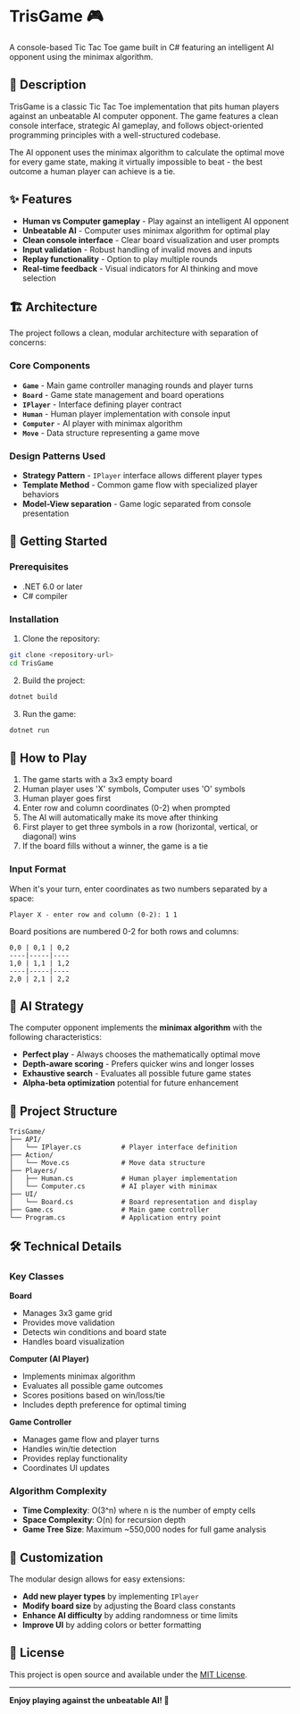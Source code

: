 # TrisGame 🎮

A console-based Tic Tac Toe game built in C# featuring an intelligent AI opponent using the minimax algorithm.

## 📝 Description

TrisGame is a classic Tic Tac Toe implementation that pits human players against an unbeatable AI computer opponent. The game features a clean console interface, strategic AI gameplay, and follows object-oriented programming principles with a well-structured codebase.

The AI opponent uses the minimax algorithm to calculate the optimal move for every game state, making it virtually impossible to beat - the best outcome a human player can achieve is a tie.

## ✨ Features

- **Human vs Computer gameplay** - Play against an intelligent AI opponent
- **Unbeatable AI** - Computer uses minimax algorithm for optimal play
- **Clean console interface** - Clear board visualization and user prompts
- **Input validation** - Robust handling of invalid moves and inputs
- **Replay functionality** - Option to play multiple rounds
- **Real-time feedback** - Visual indicators for AI thinking and move selection

## 🏗️ Architecture

The project follows a clean, modular architecture with separation of concerns:

### Core Components

- **`Game`** - Main game controller managing rounds and player turns
- **`Board`** - Game state management and board operations
- **`IPlayer`** - Interface defining player contract
- **`Human`** - Human player implementation with console input
- **`Computer`** - AI player with minimax algorithm
- **`Move`** - Data structure representing a game move

### Design Patterns Used

- **Strategy Pattern** - `IPlayer` interface allows different player types
- **Template Method** - Common game flow with specialized player behaviors
- **Model-View separation** - Game logic separated from console presentation

## 🚀 Getting Started

### Prerequisites

- .NET 6.0 or later
- C# compiler

### Installation

1. Clone the repository:
```bash
git clone <repository-url>
cd TrisGame
```

2. Build the project:
```bash
dotnet build
```

3. Run the game:
```bash
dotnet run
```

## 🎯 How to Play

1. The game starts with a 3x3 empty board
2. Human player uses 'X' symbols, Computer uses 'O' symbols
3. Human player goes first
4. Enter row and column coordinates (0-2) when prompted
5. The AI will automatically make its move after thinking
6. First player to get three symbols in a row (horizontal, vertical, or diagonal) wins
7. If the board fills without a winner, the game is a tie

### Input Format

When it's your turn, enter coordinates as two numbers separated by a space:
```
Player X - enter row and column (0-2): 1 1
```

Board positions are numbered 0-2 for both rows and columns:
```
0,0 | 0,1 | 0,2
----|-----|----
1,0 | 1,1 | 1,2
----|-----|----
2,0 | 2,1 | 2,2
```

## 🤖 AI Strategy

The computer opponent implements the **minimax algorithm** with the following characteristics:

- **Perfect play** - Always chooses the mathematically optimal move
- **Depth-aware scoring** - Prefers quicker wins and longer losses
- **Exhaustive search** - Evaluates all possible future game states
- **Alpha-beta optimization** potential for future enhancement

## 📁 Project Structure

```
TrisGame/
├── API/
│   └── IPlayer.cs          # Player interface definition
├── Action/
│   └── Move.cs             # Move data structure
├── Players/
│   ├── Human.cs            # Human player implementation
│   └── Computer.cs         # AI player with minimax
├── UI/
│   └── Board.cs            # Board representation and display
├── Game.cs                 # Main game controller
└── Program.cs              # Application entry point
```

## 🛠️ Technical Details

### Key Classes

**Board**
- Manages 3x3 game grid
- Provides move validation
- Detects win conditions and board state
- Handles board visualization

**Computer (AI Player)**
- Implements minimax algorithm
- Evaluates all possible game outcomes
- Scores positions based on win/loss/tie
- Includes depth preference for optimal timing

**Game Controller**
- Manages game flow and player turns
- Handles win/tie detection
- Provides replay functionality
- Coordinates UI updates

### Algorithm Complexity

- **Time Complexity**: O(3^n) where n is the number of empty cells
- **Space Complexity**: O(n) for recursion depth
- **Game Tree Size**: Maximum ~550,000 nodes for full game analysis

## 🔧 Customization

The modular design allows for easy extensions:

- **Add new player types** by implementing `IPlayer`
- **Modify board size** by adjusting the Board class constants
- **Enhance AI difficulty** by adding randomness or time limits
- **Improve UI** by adding colors or better formatting

## 📄 License

This project is open source and available under the [MIT License](LICENSE).

---

**Enjoy playing against the unbeatable AI! 🤖**
